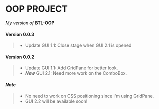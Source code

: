# OOP PROJECT
*My version of*  **BTL-OOP**

#### Version 0.0.3
> - Update GUI 1.1: Close stage when GUI 2.1 is opened

#### Version 0.0.2
> - Update GUI 1.1: Add GridPane for better look.
> - ***New*** GUI 2.1: Need more work on the ComboBox.


#### *Note*
> - No need to work on CSS positioning since I'm using GridPane.
> - GUI 2.2 will be available soon! 
